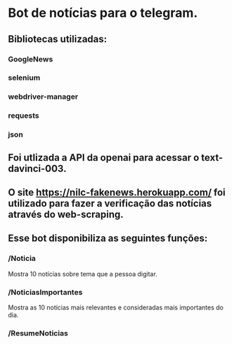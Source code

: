 # Bot de notícias para o telegram.

## Bibliotecas utilizadas:
### GoogleNews
### selenium
### webdriver-manager
### requests
### json

## Foi utlizada a API da openai para acessar o text-davinci-003.

## O site https://nilc-fakenews.herokuapp.com/ foi utilizado para fazer a verificação das notícias através do web-scraping.

## Esse bot disponibiliza as seguintes funções:

### /Noticia
Mostra 10 notícias sobre tema que a pessoa digitar.

### /NoticiasImportantes
Mostra as 10 notícias mais relevantes e consideradas mais importantes do dia.

### /ResumeNoticias
